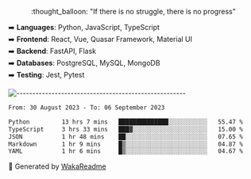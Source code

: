 <p align="center"> 
  :thought_balloon: "If there is no struggle, there is no progress"
</p>

<p align="left">
  ➡️ <strong>Languages</strong>: Python, JavaScript, TypeScript<br>
  ➡️ <strong>Frontend</strong>: React, Vue, Quasar Framework, Material UI<br>
  ➡️ <strong>Backend</strong>: FastAPI, Flask<br>
  ➡️ <strong>Databases</strong>: PostgreSQL, MySQL, MongoDB<br>
  ➡️ <strong>Testing</strong>: Jest, Pytest<br>
</p>

![-----------------------------------------------------](https://raw.githubusercontent.com/andreasbm/readme/master/assets/lines/vintage.png)

<!--START_SECTION:waka-->

```txt
From: 30 August 2023 - To: 06 September 2023

Python         13 hrs 7 mins   ██████████████░░░░░░░░░░░   55.47 %
TypeScript     3 hrs 33 mins   ███▓░░░░░░░░░░░░░░░░░░░░░   15.00 %
JSON           1 hr 48 mins    ██░░░░░░░░░░░░░░░░░░░░░░░   07.65 %
Markdown       1 hr 9 mins     █▒░░░░░░░░░░░░░░░░░░░░░░░   04.87 %
YAML           1 hr 6 mins     █▒░░░░░░░░░░░░░░░░░░░░░░░   04.67 %
```

<!--END_SECTION:waka-->


🚀 Generated by [WakaReadme](https://github.com/athul/waka-readme)
